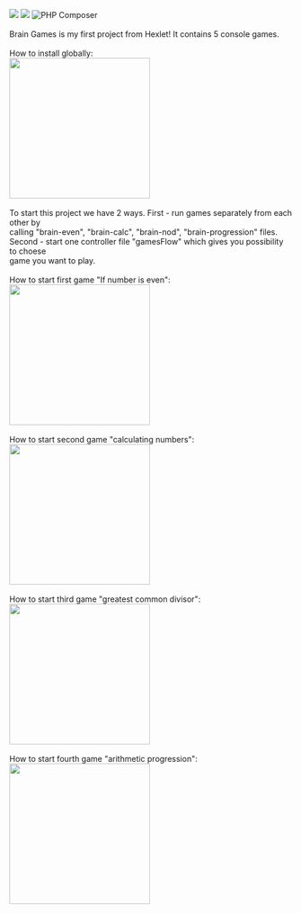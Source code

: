 <a href="https://codeclimate.com/github/codeclimate/codeclimate/maintainability"><img src="https://api.codeclimate.com/v1/badges/a99a88d28ad37a79dbf6/maintainability" /></a>
<a href="https://codeclimate.com/github/codeclimate/codeclimate/test_coverage"><img src="https://api.codeclimate.com/v1/badges/a99a88d28ad37a79dbf6/test_coverage" /></a>
![PHP Composer](https://github.com/BotServicePro/php-project-lvl1/workflows/PHP%20Composer/badge.svg)
<br>
<br>
Brain Games is my first project from Hexlet! It contains 5 console games.
<br>
<br>
How to install globally:
<br>
<a href="https://asciinema.org/a/357333?autoplay=1"><img src="https://asciinema.org/a/357333.png" width="250"/></a>
<br>
<br>
To start this project we have 2 ways. First - run games separately from each other by 
<br>
calling "brain-even", "brain-calc", "brain-nod", "brain-progression" files.
<br>
Second - start one controller file "gamesFlow" which gives you possibility to choese
<br>
game you want to play.
<br>
<br>
How to start first game "If number is even":
<br>
<a href="https://asciinema.org/a/357334?autoplay=1"><img src="https://asciinema.org/a/357334.png" width="250"/></a>
<br>
<br>
How to start second game "calculating numbers":
<br>
<a href="https://asciinema.org/a/357335?autoplay=1"><img src="https://asciinema.org/a/357335.png" width="250"/></a>
<br>
<br>
How to start third game "greatest common divisor":
<br>
<a href="https://asciinema.org/a/357344?autoplay=1"><img src="https://asciinema.org/a/357344.png" width="250"/></a>
<br>
<br>
How to start fourth game "arithmetic progression":
<br>
<a href="https://asciinema.org/a/357403?autoplay=1"><img src="https://asciinema.org/a/357403.png" width="250"/></a>
